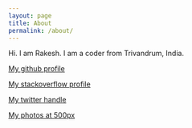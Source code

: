 ```yaml
---
layout: page
title: About
permalink: /about/
---
```


Hi. I am Rakesh. I am a coder from Trivandrum, India.


[My github profile](https://github.com/rakeshbs)

[My stackoverflow profile](http://stackoverflow.com/users/2224577/rakeshbs)

[My twitter handle](https://twitter.com/rakesh_bs)

[My photos at 500px](https://500px.com/rakeshbs)
